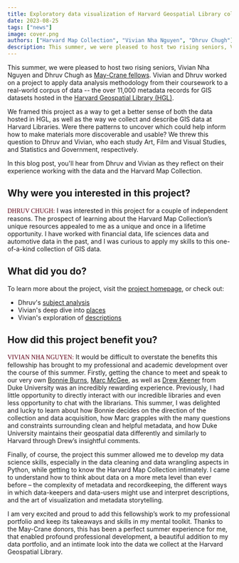 ```yaml
---
title: Exploratory data visualization of Harvard Geospatial Library collections
date: 2023-08-25
tags: ["news"]
image: cover.png
authors: ["Harvard Map Collection", "Vivian Nha Nguyen", "Dhruv Chugh"]
description: This summer, we were pleased to host two rising seniors, Vivian Nha Nguyen and Dhruv Chugh as May-Crane fellows . Vivian and Dhruv worked on a project to apply data analysis methodology from their coursework to a real-world corpus of data – the over 11,000 metadata records for GIS datasets hosted in the Harvard Geospatial Library (HGL)
---
```


This summer, we were pleased to host two rising seniors, Vivian Nha Nguyen and Dhruv Chugh as [May-Crane fellows](https://library.harvard.edu/may-crane-fellowships). Vivian and Dhruv worked on a project to apply data analysis methodology from their coursework to a real-world corpus of data -- the over 11,000 metadata records for GIS datasets hosted in the [Harvard Geospatial Library (HGL)](https://library.harvard.edu/services-tools/harvard-geospatial-library). 

We framed this project as a way to get a better sense of both the data hosted in HGL, as well as the way we collect and describe GIS data at Harvard Libraries. Were there patterns to uncover which could help inform how to make materials more discoverable and usable? We threw this question to Dhruv and Vivian, who each study Art, Film and Visual Studies, and Statistics and Government, respectively. 

In this blog post, you'll hear from Dhruv and Vivian as they reflect on their experience working with the data and the Harvard Map Collection.

## Why were you interested in this project?

<span style="font-family:lorabold;color:#5f0217;">DHRUV CHUGH:</span> I was interested in this project for a couple of independent reasons. The prospect of learning about the Harvard Map Collection’s unique resources appealed to me as a unique and once in a lifetime opportunity. I have worked with financial data, life sciences data and automotive data in the past, and I was curious to apply my skills to this one-of-a-kind collection of GIS data.


## What did you do?

To learn more about the project, visit the [project homepage](https://mapping.share.library.harvard.edu/projects/hgl-explore/), or check out:
- Dhruv's [subject analysis](https://mapping.share.library.harvard.edu/projects/hgl-explore/subjects/)
- Vivian's deep dive into [places](https://mapping.share.library.harvard.edu/projects/hgl-explore/places/)
- Vivian's exploration of [descriptions](https://mapping.share.library.harvard.edu/projects/hgl-explore/descriptions/)


## How did this project benefit you?

<span style="font-family:lorabold;color:#5f0217;">VIVIAN NHA NGUYEN:</span> It would be difficult to overstate the benefits this fellowship has brought to my professional and
academic development over the course of this summer. Firstly, getting the chance to meet and speak
to our very own [Bonnie Burns](https://library.harvard.edu/staff/bonnie-burns), [Marc McGee](https://library.harvard.edu/staff/marc-mcgee), as well as [Drew Keener](https://directory.library.duke.edu/staff/drew.keener) from Duke University was an
incredibly rewarding experience. Previously, I had little opportunity to directly interact with our incredible libraries and even less opportunity to chat with the librarians. This summer, I was
delighted and lucky to learn about how Bonnie decides on the direction of the collection and data
acquisition, how Marc grapples with the many questions and constraints surrounding clean and
helpful metadata, and how Duke University maintains their geospatial data differently and similarly to Harvard through Drew’s insightful comments.

Finally, of course, the project this summer allowed me to develop my data science skills, especially in the data cleaning and data wrangling aspects in Python, while getting to know the Harvard Map Collection intimately. I came to understand how to think about data on a more meta level than ever before – the complexity of metadata and recordkeeping, the different ways in which data-keepers and data-users might use and interpret descriptions, and the art of visualization and metadata storytelling. 

I am very excited and proud to add this fellowship’s work to my professional portfolio and keep its takeaways and skills in my mental toolkit.
Thanks to the May-Crane donors, this has been a perfect summer experience for me, that enabled
profound professional development, a beautiful addition to my data portfolio, and an intimate look
into the data we collect at the Harvard Geospatial Library.